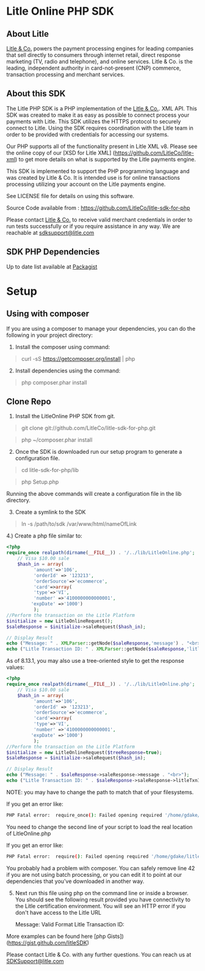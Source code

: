 Litle Online PHP SDK
=====================

About Litle
------------
[Litle &amp; Co.](http://www.litle.com) powers the payment processing engines for leading companies that sell directly to consumers through  internet retail, direct response marketing (TV, radio and telephone), and online services. Litle & Co. is the leading, independent authority in card-not-present (CNP) commerce, transaction processing and merchant services.


About this SDK
--------------
The Litle PHP SDK is a PHP implementation of the [Litle &amp; Co.](http://www.litle.com). XML API. This SDK was created to make it as easy as possible to connect process your payments with Litle.  This SDK utilizes  the HTTPS protocol to securely connect to Litle.  Using the SDK requires coordination with the Litle team in order to be provided with credentials for accessing our systems.

Our PHP supports all of the functionality present in Litle XML v8. Please see the online copy of our [XSD for Litle XML] (https://github.com/LitleCo/litle-xml) to get more details on what is supported by the Litle payments engine.

This SDK is implemented to support the PHP programming language and was created by Litle & Co. It is intended use is for online transactions processing utilizing your account on the Litle payments engine.

See LICENSE file for details on using this software.

Source Code available from : https://github.com/LitleCo/litle-sdk-for-php

Please contact [Litle &amp; Co.](http://www.litle.com) to receive valid merchant credentials in order to run tests successfully or if you require assistance in any way.  We are reachable at sdksupport@litle.com

SDK PHP Dependencies
--------------
Up to date list available at [Packagist](https://packagist.org/packages/litle/payments-sdk)

Setup
============
Using with composer
--------------------
If you are using a composer to manage your dependencies, you can do the following in your project directory:

1) Install the composer using command:
> curl -sS https://getcomposer.org/install | php

2) Install dependencies using the command:
> php composer.phar install

Clone Repo
---------------

1) Install the LitleOnline PHP SDK from git. 

> git clone git://github.com/LitleCo/litle-sdk-for-php.git

> php ~/composer.phar install


2) Once the SDK is downloaded run our setup program to generate a configuration file.

> cd litle-sdk-for-php/lib

> php Setup.php

Running the above commands will create a configuration file in the lib directory. 


3) Create a symlink to the SDK

>ln -s /path/to/sdk /var/www/html/nameOfLink


4.) Create a php file similar to: 

```php
<?php
require_once realpath(dirname(__FILE__)) . '/../lib/LitleOnline.php';  
    // Visa $10.00 sale
    $hash_in = array(
	      'amount'=>'106',
	      'orderId' => '123213',
	      'orderSource'=>'ecommerce',
	      'card'=>array(
	      'type'=>'VI',
	      'number' =>'4100000000000001',
	     'expDate' =>'1000')
	      );
//Perform the transaction on the Litle Platform
$initialize = new LitleOnlineRequest();
$saleResponse = $initialize->saleRequest($hash_in);

// Display Result 
echo ("Message: " . XMLParser::getNode($saleResponse,'message') . "<br>");
echo ("Litle Transaction ID: " . XMLParser::getNode($saleResponse,'litleTxnId'));
```

As of 8.13.1, you may also use a tree-oriented style to get the response values:
```php
<?php
require_once realpath(dirname(__FILE__)) . '/../lib/LitleOnline.php';  
    // Visa $10.00 sale
    $hash_in = array(
	      'amount'=>'106',
	      'orderId' => '123213',
	      'orderSource'=>'ecommerce',
	      'card'=>array(
	      'type'=>'VI',
	      'number' =>'4100000000000001',
	     'expDate' =>'1000')
	      );
//Perform the transaction on the Litle Platform
$initialize = new LitleOnlineRequest($treeResponse=true);
$saleResponse = $initialize->saleRequest($hash_in);

// Display Result 
echo ("Message: " . $saleResponse->saleResponse->message . "<br>");
echo ("Litle Transaction ID: " . $saleResponse->saleResponse->litleTxnId);
```


NOTE: you may have to change the path to match that of your filesystems.  

If you get an error like:
```bash
PHP Fatal error:  require_once(): Failed opening required '/home/gdake/git/litle-sdk-for-php/../lib/LitleONline.php' (include_path='.:/usr/share/pear:/usr/share/php') in /home/gdake/git/litle-sdk-for-php/foo.php on line 2
```
You need to change the second line of your script to load the real location of LitleOnline.php

If you get an error like:
```bash
PHP Fatal error:  require(): Failed opening required '/home/gdake/litle-sdk-for-php/lib/../vendor/autoload.php' (include_path='.:/usr/share/php:/usr/share/pear') in /home/gdake/litle-sdk-for-php/lib/LitleOnline.php on line 42
```
You probably had a problem with composer.  You can safely remove line 42 if you are not using batch processing, or you can edit it to point at our dependencies that you've downloaded in another way.

5) Next run this file using php on the command line or inside a browser. You should see the following result provided you have connectivity to the Litle certification environment.  You will see an HTTP error if you don't have access to the Litle URL

    Message: Valid Format
    Litle Transaction ID: <your-numeric-litle-txn-id>

More examples can be found here [php Gists])(https://gist.github.com/litleSDK)

Please contact Litle & Co. with any further questions.   You can reach us at SDKSupport@litle.com
